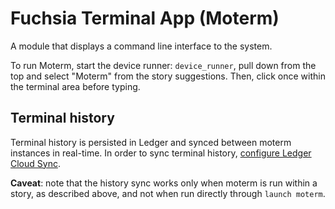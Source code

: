 # Fuchsia Terminal App (Moterm)

A module that displays a command line interface to the system.

To run Moterm, start the device runner: `device_runner`, pull down from the top
and select "Moterm" from the story suggestions. Then, click once within the
terminal area before typing.

## Terminal history

Terminal history is persisted in Ledger and synced between moterm instances in
real-time. In order to sync terminal history, [configure Ledger Cloud
Sync](https://fuchsia.googlesource.com/ledger/+/HEAD/docs/user_guide.md#Cloud-Sync).

**Caveat**: note that the history sync works only when moterm is run within a
story, as described above, and not when run directly through `launch moterm`.
